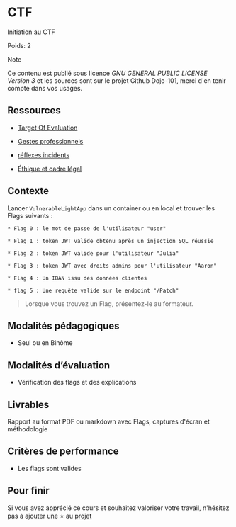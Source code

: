# CTF

Initiation au CTF

Poids: 2

> [!NOTE]
> Ce contenu est publié sous licence *GNU GENERAL PUBLIC LICENSE Version 3* et les sources sont sur le projet Github Dojo-101, merci d'en tenir compte dans vos usages.

## Ressources

* [Target Of Evaluation](https://github.com/Aif4thah/VulnerableLightApp)

* [Gestes professionnels](https://github.com/Aif4thah/Dojo-101)

* [réflexes incidents](https://www.cert.ssi.gouv.fr/les-bons-reflexes-en-cas-dintrusion-sur-un-systeme-dinformation/)

* [Éthique et cadre légal](https://github.com/Aif4thah/Dojo-101/blob/main/CODE_OF_CONDUCT.md)

## Contexte

Lancer `VulnerableLightApp` dans un container ou en local et trouver les Flags suivants :

    * Flag 0 : le mot de passe de l'utilisateur "user"

    * Flag 1 : token JWT valide obtenu après un injection SQL réussie

    * Flag 2 : token JWT valide pour l'utilisateur "Julia"

    * Flag 3 : token JWT avec droits admins pour l'utilisateur "Aaron"

    * Flag 4 : Un IBAN issu des données clientes

    * flag 5 : Une requête valide sur le endpoint "/Patch"

> Lorsque vous trouvez un Flag, présentez-le au formateur.

## Modalités pédagogiques

* Seul ou en Binôme

## Modalités d’évaluation

* Vérification des flags et des explications

## Livrables

 Rapport au format PDF ou markdown avec Flags, captures d'écran et méthodologie

## Critères de performance

* Les flags sont valides

## Pour finir

Si vous avez apprécié ce cours et souhaitez valoriser votre travail, n'hésitez pas à ajouter une ⭐ au [projet](https://github.com/Aif4thah/Dojo-101)